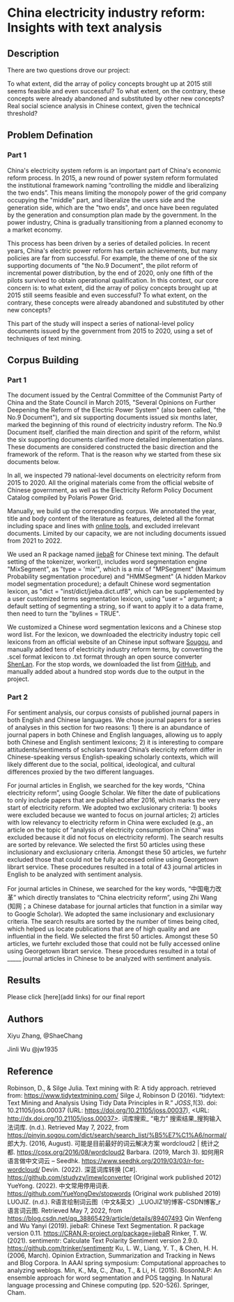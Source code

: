 # China electricity industry reform: Insights with text analysis

## Description

There are two questions drove our project:

To what extent, did the array of policy concepts brought up at 2015 still seems feasible and even successful? To what extent, on the contrary, these concepts were already abandoned and substituted by other new concepts?
Real social science analysis in Chinese context, given the technical threshold?

## Problem Defination

### Part 1

China's electricity system reform is an important part of China's economic reform process. In 2015, a new round of power system reform formulated the institutional framework naming “controlling the middle and liberalizing the two ends”. This means limiting the monopoly power of the grid company occupying the "middle" part, and liberalize the users side and the generation side, which are the "two ends", and once have been regulated by the generation and consumption plan made by the government. In the power industry, China is gradually transitioning from a planned economy to a market economy. 

This process has been driven by a series of detailed policies. In recent years, China's electric power reform has certain achievements, but many policies are far from successful. For example, the theme of one of the six supporting documents of "the No.9 Document", the pilot reform of incremental power distribution, by the end of 2020, only one fifth of the pilots survived to obtain operational qualification. In this context, our core concern is: to what extent, did the array of policy concepts brought up at 2015 still seems feasible and even successful? To what extent, on the contrary, these concepts were already abandoned and substituted by other new concepts?

This part of the study will inspect a series of national-level policy documents issued by the government from 2015 to 2020, using a set of techniques of text mining.


## Corpus Building

### Part 1
The document issued by the Central Committee of the Communist Party of China and the State Council in March 2015, "Several Opinions on Further Deepening the Reform of the Electric Power System" (also been called, "the No.9 Document"), and six supporting documents issued six months later, marked the beginning of this round of electricity industry reform. The No.9 Document itself, clarified the main direction and spirit of the reform, whilst the six supporting documents clarified more detailed implementation plans. These documents are considered constructed the basic direction and the framework of the reform. That is the reason why we started from these six documents below.

In all, we inspected 79 national-level documents on electricity reform from 2015 to 2020. All the original materials come from the official website of Chinese government, as well as the Electricity Reform Policy Document Catalog compiled by Polaris Power Grid.

Manually, we build up the corresponding corpus. We annotated the year, title and body content of the literature as features, deleted all the format including space and lines with [online tools](http://www.esjson.com/delSpace.html), and excluded irrelevant documents. Limited by our capacity, we are not including documents issued from 2021 to 2022.

We used an R package named [jiebaR](https://github.com/qinwf/jiebaR) for Chinese text mining. The default setting of the tokenizer, worker(), includes word segmentation engine "MixSegment", as "type = 'mix'", which is a mix of "MPSegment" (Maximum Probability segmentation procedure) and "HMMSegment" (A hidden Markov model segmentation procedure); a default Chinese word segmentation lexicon, as "dict = "inst/dict/jieba.dict.utf8", which can be supplemented by a user customized terms segmentation lexicon, using "user =" argument; a default setting of segmenting a string, so if want to apply it to a data frame, then need to turn the "bylines = TRUE".

We customized a Chinese word segmentation lexicons and a Chinese stop word list. For the lexicon, we downloaded the electricity industry topic cell lexicons from an official website of an Chinese input software [Sougou](https://pinyin.sogou.com/dict/search/search_list/%B5%E7%C1%A6/normal/), and manually added tens of electricity industry reform terms, by converting the .scel format lexicon to .txt format through an open source converter [ShenLan](https://github.com/studyzy/imewlconverter). For the stop words, we downloaded the list from [GitHub](https://github.com/YueYongDev/stopwords), and manually added about a hundred stop words due to the output in the project.

### Part 2
For sentiment analysis, our corpus consists of published journal papers in both English and Chinese languages. We chose journal papers for a series of analyses in this section for two reasons: 1) there is an abundance of journal papers in both Chinese and English languages, allowing us to apply both Chinese and English sentiment lexicons; 2) it is interesting to compare attitudents/sentiments of scholars toward China’s elecricity reform differ in Chinese-speaking versus English-speaking scholarly contexts, which will likely different due to the social, political, ideological, and cultural differences proxied by the two different languages.

For journal articles in English, we searched for the key words, “China electricity reform”, using Google Scholar. We filter the date of publications to only include papers that are published after 2016, which marks the very start of electricity reform. We adopted two exclusionary criteria: 1) books were excluded because we wanted to focus on journal articles; 2) articles with low relevancy to electricity reform in China were excluded (e.g., an article on the topic of “analysis of electricity consumption in China” was excluded because it did not focus on electricity reform). The search results are sorted by relevance. We selected the first 50 articles using these inclusionary and exclusionary criteria. Amongst these 50 articles, we furtehr excluded those that could not be fully accessed online using Georgetown librart service. These procedures resulted in a total of 43 journal articles in English to be analyzed with sentiment analysis.

For journal articles in Chinese, we searched for the key words, “中国电力改革” which directly translates to “China electricity reform”, using Zhi Wang (知网；a Chinese database for journal articles that function in a similar way to Google Scholar). We adopted the same inclusionary and exclusionary criteria. The search results are sorted by the number of times being cited, which helped us locate publications that are of high quality and are influential in the field. We selected the first 50 articles. Amongst these 50 articles, we furtehr excluded those that could not be fully accessed online using Georgetown librart service. These procedures resulted in a total of _____ journal articles in Chinese to be analyzed with sentiment analysis.

## Results 

Please click [here](add links) for our final report

## Authors

Xiyu Zhang, @ShaeChang

Jinli Wu @jw1935

## Reference
Robinson, D., & Silge Julia. Text mining with R: A tidy approach. retrieved from: https://www.tidytextmining.com/
Silge J, Robinson D (2016). “tidytext: Text Mining and Analysis Using Tidy Data Principles in R.” _JOSS_,*1*(3). doi: 10.21105/joss.00037 (URL: https://doi.org/10.21105/joss.00037), <URL:
http://dx.doi.org/10.21105/joss.00037>.
词库搜索_ “电力” 搜索结果_搜狗输入法词库. (n.d.). Retrieved May 7, 2022, from https://pinyin.sogou.com/dict/search/search_list/%B5%E7%C1%A6/normal/
郎大为. (2016, August). 可能是目前最好的词云解决方案 wordcloud2 | 统计之都. https://cosx.org/2016/08/wordcloud2
Barbara. (2019, March 3). 如何用R语言做中文词云 – Seedhk. https://www.seedhk.org/2019/03/03/r-for-wordcloud/
Devin. (2022). 深蓝词库转换 [C#]. https://github.com/studyzy/imewlconverter (Original work published 2012)
YueYong. (2022). 中文常用停用词表. https://github.com/YueYongDev/stopwords (Original work published 2019)
LUOJIZ. (n.d.). R语言绘制词云图（中文&英文）_LUOJIZ1的博客-CSDN博客_r语言词云图. Retrieved May 7, 2022, from https://blog.csdn.net/qq_38865429/article/details/89407493
Qin Wenfeng and Wu Yanyi (2019). jiebaR: Chinese Text Segmentation. R package
  version 0.11. https://CRAN.R-project.org/package=jiebaR
Rinker, T. W. (2021). sentimentr: Calculate Text Polarity Sentiment version
  2.9.0. https://github.com/trinker/sentimentr
Ku, L. W., Liang, Y. T., & Chen, H. H. (2006, March). Opinion Extraction, Summarization and Tracking in News and Blog Corpora. In AAAI spring symposium: Computational approaches to analyzing weblogs.
Min, K., Ma, C., Zhao, T., & Li, H. (2015). BosonNLP: An ensemble approach for word segmentation and POS tagging. In Natural language processing and Chinese computing (pp. 520-526). Springer, Cham.

